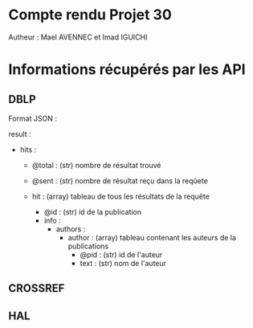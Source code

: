 # Compte rendu Projet 30
Autheur : Mael AVENNEC et Imad IGUICHI

# Informations récupérés par les API

## DBLP

Format JSON : 

result : 
- hits : 
    - @total : (str) nombre de résultat trouvé

    - @sent : (str) nombre de résultat reçu dans la reqûete

    - hit : (array) tableau de tous les résultats de la requête
        - @id : (str) id de la publication
        - info : 
            - authors :
                - author : (array) tableau contenant les auteurs de la publications
                    - @pid : (str) id de l'auteur
                    - text : (str) nom de l'auteur

## CROSSREF

## HAL